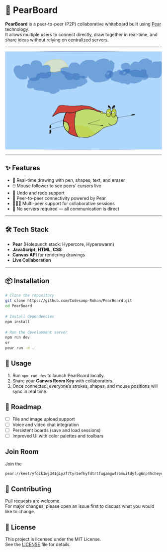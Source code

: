 # 🍐 PearBoard

**PearBoard** is a peer-to-peer (P2P) collaborative whiteboard built using [Pear](https://holepunch.to/) technology.  
It allows multiple users to connect directly, draw together in real-time, and share ideas without relying on centralized servers.

---

![Alt text for image](./assets/productImage.png)

---

## ✨ Features

- 🎨 Real-time drawing with pen, shapes, text, and eraser
- 🖱️ Mouse follower to see peers' cursors live
- 🔁 Undo and redo support
- 📡 Peer-to-peer connectivity powered by Pear
- 🧑‍🤝‍🧑 Multi-peer support for collaborative sessions
- 🚀 No servers required — all communication is direct

---

## 🛠 Tech Stack

- **Pear** (Holepunch stack: Hypercore, Hyperswarm)
- **JavaScript, HTML, CSS**
- **Canvas API** for rendering drawings
- **Live Collaboration**

---

## 📦 Installation

```bash
# Clone the repository
git clone https://github.com/Codesamp-Rohan/PearBoard.git
cd PearBoard

# Install dependencies
npm install

# Run the development server
npm run dev
or
pear run -d .
```

## 🚀 Usage

1. Run `npm run dev` to launch PearBoard locally.
2. Share your **Canvas Room Key** with collaborators.
3. Once connected, everyone’s strokes, shapes, and mouse positions will sync in real time.  

## 🎯 Roadmap

- [ ] File and image upload support
- [ ] Voice and video chat integration
- [ ] Persistent boards (save and load sessions)
- [ ] Improved UI with color palettes and toolbars

## Join Room

Join the 
```bash
pear://keet/yfoik1wj341giyzf7tyr5efkyfdtrtfugamgw476muitdyfug6np4hcheycra1marpmuynsag6dpmy46gxawdu7pxd8kri1936euegcm1miqd6jm7gw3dwr99k69js1eihftwi8jrphozbxmgdzrgg4wop3t4ye to discuss about the PearBoard.
```

## 🤝 Contributing

Pull requests are welcome.  
For major changes, please open an issue first to discuss what you would like to change.

## 📜 License

This project is licensed under the MIT License.  
See the [LICENSE](./LICENSE) file for details.